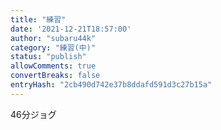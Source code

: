 ```yaml
---
title: "練習"
date: '2021-12-21T18:57:00'
author: "subaru44k"
category: "練習(中)"
status: "publish"
allowComments: true
convertBreaks: false
entryHash: "2cb490d742e37b8ddafd591d3c27b15a"
---
```

46分ジョグ
